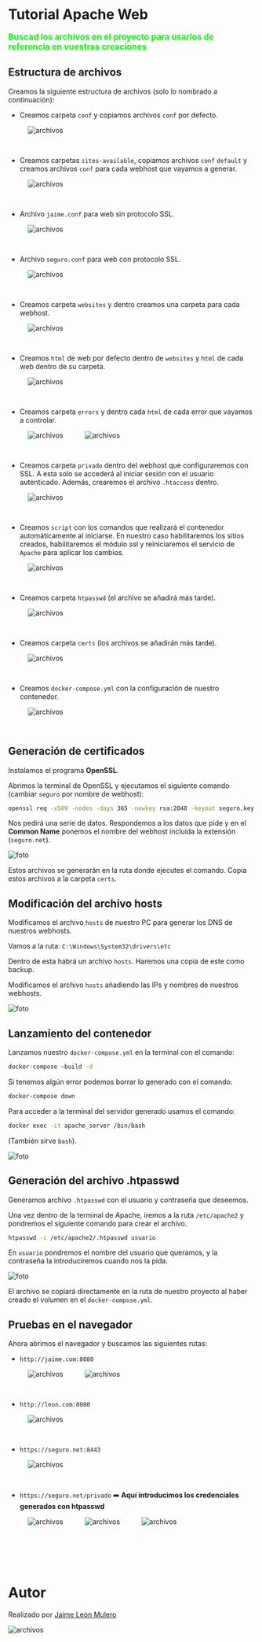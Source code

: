 # Tutorial Apache Web

<span style="color:lime; font-size:17px"> **Buscad los archivos en el proyecto para usarlos de referencia en vuestras creaciones**

## Estructura de archivos

Creamos la siguiente estructura de archivos (solo lo nombrado a continuación):

- Creamos carpeta `conf` y copiamos archivos `conf` por defecto.

<img src="./images/carpetaConfDefault.png" alt="archivos" style="padding-left:40px; padding-bottom:30px">

- Creamos carpetas `sites-available`, copiamos archivos `conf` `default` y creamos archivos `conf` para cada webhost que vayamos a generar.

<img src="./images/carpetaSitesAvailable.png" alt="archivos" style="padding-left:40px; padding-bottom:30px">

- Archivo `jaime.conf` para web sin protocolo SSL.

<img src="./images/archivoConfWeb.png" alt="archivos" style="padding-left:40px; padding-bottom:30px">

- Archivo `seguro.conf` para web con protocolo SSL.

<img src="./images/archivoConfWebSSL.png" alt="archivos" style="padding-left:40px; padding-bottom:30px">

- Creamos carpeta `websites` y dentro creamos una carpeta para cada webhost.

<img src="./images/carpetaWebsites.png" alt="archivos" style="padding-left:40px; padding-bottom:30px">

- Creamos `html` de web por defecto dentro de `websites` y `html` de cada web dentro de su carpeta.

<img src="./images/webhostDefault.png" alt="archivos" style="padding-left:40px; padding-bottom:30px">

- Creamos carpeta `errors` y dentro cada `html` de cada error que vayamos a controlar.

<img src="./images/carpetaErrors.png" alt="archivos" style="padding-left:40px; padding-bottom:10px">

<img src="./images/errorHtml.png" alt="archivos" style="padding-left:40px; padding-bottom:30px">

- Creamos carpeta `privado` dentro del webhost que configuraremos con SSL. A esta solo se accederá al iniciar sesión con el usuario autenticado. Además, crearemos el archivo `.htaccess` dentro.

<img src="./images/websitePrivado.png" alt="archivos" style="padding-left:40px; padding-bottom:30px">

- Creamos `script` con los comandos que realizará el contenedor automáticamente al iniciarse. En nuestro caso habilitaremos los sitios creados, habilitaremos el módulo ssl y reiniciaremos el servicio de `Apache` para aplicar los cambios.

<img src="./images/script.png" alt="archivos" style="padding-left:40px; padding-bottom:30px">


- Creamos carpeta `htpasswd` (el archivo se añadirá más tarde).

<img src="./images/carpetaHtpasswd.png" alt="archivos" style="padding-left:40px; padding-bottom:30px">

- Creamos carpeta `certs` (los archivos se añadirán más tarde).

<img src="./images/carpetaCerts.png" alt="archivos" style="padding-left:40px; padding-bottom:30px">

- Creamos `docker-compose.yml` con la configuración de nuestro contenedor.

<img src="./images/docker-compose.png" alt="archivos" style="padding-left:40px; padding-bottom:30px">


## Generación de certificados

Instalamos el programa **OpenSSL**.

Abrimos la terminal de OpenSSL y ejecutamos el siguiente comando (cambiar `seguro` por nombre de webhost):

```bash
openssl req -x509 -nodes -days 365 -newkey rsa:2048 -keyout seguro.key -out seguro.crt
```

Nos pedirá una serie de datos. Respondemos a los datos que pide y en el **Common Name** ponemos el nombre del webhost incluida la extensión (`seguro.net`).

![foto](./images/certificados.png)

Estos archivos se generarán en la ruta donde ejecutes el comando. Copia estos archivos a la carpeta `certs`.

## Modificación del archivo hosts

Modificamos el archivo `hosts` de nuestro PC para generar los DNS de nuestros webhosts.

Vamos a la ruta: `C:\Windows\System32\drivers\etc`

Dentro de esta habrá un archivo `hosts`. Haremos una copia de este como backup.

Modificamos el archivo `hosts` añadiendo las IPs y nombres de nuestros webhosts.

![foto](./images/archivoHosts.png)

## Lanzamiento del contenedor

Lanzamos nuestro `docker-compose.yml` en la terminal con el comando:

```bash
docker-compose –build -d
```

Si tenemos algún error podemos borrar lo generado con el comando:

```bash
docker-compose down
```

Para acceder a la terminal del servidor generado usamos el comando:

```bash
docker exec -it apache_server /bin/bash
```

(También sirve `bash`).

![foto](./images/comandosDocker.png)

## Generación del archivo .htpasswd

Generamos archivo `.htpasswd` con el usuario y contraseña que deseemos.

Una vez dentro de la terminal de Apache, iremos a la ruta `/etc/apache2` y pondremos el siguiente comando para crear el archivo.

```bash
htpasswd -c /etc/apache2/.htpasswd usuario
```

En `usuario` pondremos el nombre del usuario que queramos, y la contraseña la introduciremos cuando nos la pida.

![foto](./images/htpasswd.png)

El archivo se copiará directamente en la ruta de nuestro proyecto al haber creado el volumen en el `docker-compose.yml`.

## Pruebas en el navegador

Ahora abrimos el navegador y buscamos las siguientes rutas:

- `http://jaime.com:8080`

<img src="./images/jaime.com.png" alt="archivos" style="padding-left:40px; padding-bottom:10px">

<img src="./images/jaime.com-error404.png" alt="archivos" style="padding-left:40px; padding-bottom:30px">

- `http://leon.com:8080`

<img src="./images/leon.com.png" alt="archivos" style="padding-left:40px; padding-bottom:30px">

- `https://seguro.net:8443`

<img src="./images/seguro.net.png" alt="archivos" style="padding-left:40px; padding-bottom:30px">

- `https://seguro.net/privado` ➡️ **Aquí introducimos los credenciales generados con htpasswd**

<img src="./images/loginPrivado.png" alt="archivos" style="padding-left:40px; padding-bottom:10px">

<img src="./images/seguro.net-privado.png" alt="archivos" style="padding-left:40px; padding-bottom:10px">

<img src="./images/seguro.net-error401.png" alt="archivos" style="padding-left:40px; padding-bottom:80px">

# Autor

Realizado por [Jaime León Mulero](https://github.com/jaimeleon10)

<img src="./images/fondoJaime.png" alt="archivos">
